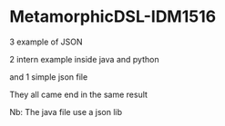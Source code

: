 # MetamorphicDSL-IDM1516

3 example of JSON

2 intern example inside java and python

and 1 simple json file

They all came end in the same result

Nb: The java file use a json lib
